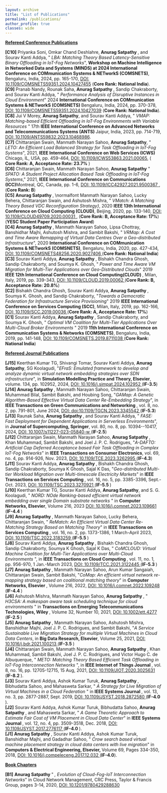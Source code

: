 ```yaml
---
layout: archive
title: "List of Publications"
permalink: /publications/
author_profile: true
classes: wide
---
```

<!-- <ul style="list-style-type: none; padding-left: 0;">
  <li><strong>J1.</strong> First item</li>
  <li><strong>J2.</strong> Second item</li>
  <li><strong>J3.</strong> Third item</li>
</ul> -->
**<u>Refereed Conference Publications</u>**
<ul style="list-style-type: none; padding-left: 0;">
  <li><strong>[C10]</strong> Priyanka Soni, Omkar Chand Deshlahre, <b> Anurag Satpathy </b>, and Sourav Kanti Addya, " <i> LBA: Matching Theory Based Latency-Sensitive Binary Offloading in IoT-Fog Networks</i>", <b> Workshop on Machine Intelligence in Networked Data and Systems (MINDS) at 2024 International Conference on COMmunication Systems & NETworkS (COMSNETS)</b>, Bengaluru, India, 2024, pp. 165-170, <a href="https://ieeexplore.ieee.org/document/10427455"> DOI: 10.1109/COMSNETS59351.2024.10427455</a> (<b>Core Rank: National India</b>).
  <li><strong>[C9]</strong> Pranab Nandy, Rounak Saha, <b> Anurag Satpathy </b>, Sandip Chakraborty, and Sourav Kanti Addya, " <i>Performance Analysis of Disruptive Instances in Cloud Environment</i>" 2024 <b> International Conference on COMmunication Systems & NETworkS (COMSNETS) </b> Bengaluru, India, 2024, pp. 370-378, <a href="https://ieeexplore.ieee.org/document/10427039"> DOI: 10.1109/COMSNETS59351.2024.10427039</a> (<b>Core Rank: National India</b>).
  </li>
  <li><strong>[C8]</strong> Jui V Morey, <b> Anurag Satpathy</b>, and Sourav Kanti Addya, "<i> VMAP: Matching-based Efficient Offloading in IoT-Fog Environments with Variable Resources </i>" 17th <b>IEEE International Conference on Advanced Networks and Telecommunications Systems (ANTS) </b> Jaipur, India, 2023, pp. 714-719, <a href="https://ieeexplore.ieee.org/document/10468986"> DOI: 10.1109/ANTS59832.2023.10468986</a>.
  </li>  
  <li><strong>[C7]</strong> Chittaranjan Swain, Manmath Narayan Sahoo, <b> Anurag Satpathy</b>, "<i> LETO: An Efficient Load Balanced Strategy for Task Offloading in IoT-Fog Systems</i>", 2021, <b> IEEE International Conference on Web Services (ICWS) </b> Chicago, IL, USA, pp. 459-464, <a href="https://ieeexplore.ieee.org/document/9590239"> DOI: 10.1109/ICWS53863.2021.00065</a>, (<b> Core Rank: A, Acceptance Rate: 23.7% </b>)
  </li>
  <li> <strong>[C6]</strong> Chittaranjan Swain, Manmath Narayan Sahoo, <b> Anurag Satpathy</b> " <i>SPATO: A Student Project Allocation Based Task Offloading in IoT-Fog Systems</i>," 2021, <b> IEEE International Conference on Communications (ICC)</b>Montreal, QC, Canada, pp. 1-6, <a href="https://ieeexplore.ieee.org/abstract/document/9500367"> DOI: 10.1109/ICC42927.2021.9500367 </a>, (<b>Core Rank: B</b>)
  </li>
  <li> <strong>[C5]</strong> <b> Anurag Satpathy </b>, \normalfont Manmath Narayan Sahoo, Lucky Behera, Chittaranjan Swain, and Ashutosh Mishra, "<i> VMatch: A Matching Theory Based VDC Reconfiguration Strategy}</i>, 2020 <b> IEEE 13th International Conference on Cloud Computing (CLOUD)</b>, Beijing, 2020, pp. 133-140, <a href="https://ieeexplore.ieee.org/document/9284253"> DOI: 10.1109/CLOUD49709.2020.00031 </a>, (<b>Core Rank: B, Acceptance Rate: 17%</b>) (<b>YESC Student Paper Participation Award</b>) 
   </li> 
  <li> <strong>[C4]</strong> <b> Anurag Satpathy </b>, Manmath Narayan Sahoo, Lipsa Chottray, Banshidhar Majhi, Ashutosh Mishra, and Sambit Bakshi, "<i> VRMap: A Cost and Time Aware Remapping of Virtual Data Centres Over a Geo-distributed Infrastructure</i>", 2020 <b> International Conference on COMmunication Systems & NETworkS (COMSNETS)</b>, Bengaluru, India, 2020, pp. 427-434, <a href="https://ieeexplore.ieee.org/document/9027406"> DOI: 10.1109/COMSNETS48256.2020.9027406 </a> (<b>Core Rank: National India</b>)
  </li>
  <li> <strong>[C3]</strong> Sourav Kanti Addya, <b>Anurag Satpathy </b>, Bishakh Chandra Ghosh, Sandip Chakraborty, and Soumya K. Ghosh, "<i> Power and Time Aware VM Migration for Multi-Tier Applications over Geo-Distributed Clouds</i>" 2019 <b> IEEE 12th International Conference on Cloud Computing(CLOUD) </b>, Milan, Italy, 2019, pp. 339-343, <a href="https://ieeexplore.ieee.org/document/8814578"> DOI: 10.1109/CLOUD.2019.00062 </a> (<b>Core Rank: B, Acceptance Rate: 20.8%</b>)
  </li>
  <li> <strong>[C2]</strong> Bishakh Chandra Ghosh, Sourav Kanti Addya, <b> Anurag Satpathy </b>, Soumya K. Ghosh, and Sandip Chakraborty, "<i>Towards a Democratic Federation for Infrastructure Service Provisioning</i>" 2019 <b> IEEE International Conference on Services Computing (SCC)</b>, Milan, Italy, 2019, pp. 162-166, <a href="https://ieeexplore.ieee.org/document/8813913"> DOI: 10.1109/SCC.2019.00036 </a> (<b>Core Rank: A, Acceptance Rate: 17%</b>)
  </li>
  <li> <strong>[C1]</strong> Sourav Kanti Addya, <b>Anurag Satpathy </b>, Sandip Chakraborty, and Soumya K. Ghosh, "<i> Optimal VM Coalition for Multi-Tier Applications Over Multi-Cloud Broker Environments </i>" 2019 <b> 11th International Conference on Communication Systems & Networks (COMSNETS)</b>, Bengaluru, India, 2019, pp. 141-148, <a href="https://ieeexplore.ieee.org/abstract/document/8711038"> DOI: 10.1109/COMSNETS.2019.8711038 </a> (<b>Core Rank: National India</b>)
  </li>
</ul>

**<u>Refereed Journal Publications</u>**
<ul style="list-style-type: none; padding-left: 0;">
  <li> <strong>[J15]</strong> Keerthan Kumar TG, Shivangi Tomar, Sourav Kanti Addya, <b> Anurag Satpathy</b>, SG Koolagudi, "<i>EFraS: Emulated framework to develop and analyze dynamic virtual network embedding strategies over SDN infrastructure</i>", in <b> Simulation Modelling Practice and Theory, Elsevier</b>, volume. 134, pp. 102952, 2024, <a href="https://www.sciencedirect.com/science/article/abs/pii/S1569190X24000662"> DOI: 10.1016/j.simpat.2024.102952 </a> (<b>IF-3.5</b>)
  </li>
  <li> <strong>[J14]</strong> <b> Anurag Satpathy </b>, Manmath Narayan Sahoo, Chittaranjan Swain, Muhammad Bilal, Sambit Bakshi, and Houbing Song, "<i>GAMap: A Genetic Algorithm-Based Effective Virtual Data Center Re-Embedding Strategy</i>", in <b> IEEE Transactions on Green Communications and Networking </b>, vol. 8, no. 2, pp. 791-801, June 2024, <a href="https://ieeexplore.ieee.org/document/10368080"> DOI: doi:10.1109/TGCN.2023.3345542 </a> (<b>IF-5.3</b>) 
   </li> 
  <li> <strong>[J13]</strong> Raunak Saha, <b> Anurag Satpathy </b>, and Sourav Kanti Addya, "<i> FASE: Fast Deployment for Dependent Applications in Serverless Environments</i>", in <b> Journal of Supercomputing, Springer</b>, vol. 80, no. 8, pp. 10394--10417, 2024, <a href="https://link.springer.com/article/10.1007/s11227-023-05840-w#citeas"> DOI: 10.1007/s11227-023-05840-w </a> (<b>IF-2.5</b>)
  </li>
   <li> <strong>[J12]</strong> Chittaranjan Swain, Manmath Narayan Sahoo, <b> Anurag Satpathy </b>, Khan Muhammad, Sambit Bakshi, and Joel J. P. C. Rodrigues, "<i>A-DAFTO: Artificial Cap Deferred Acceptance based Fair Task Offloading in Complex IoT-Fog Networks</i>" in <b> IEEE Transactions on Consumer Electronics</b>, vol. 69, no. 4, pp. 914-926, Nov. 2023, <a href="https://ieeexplore.ieee.org/document/10086698"> DOI: 10.1109/TCE.2023.3262995 </a> (<b>IF-4.3</b>)
   </li>
  <li> <strong>[J11]</strong> Sourav Kanti Addya, <b>Anurag Satpathy </b>, Bishakh Chandra Ghosh, Sandip Chakraborty, Soumya K Ghosh, Sajal K Das, "<i>Geo-distributed Multi-tier Workload Migration over Multi-timescale Electricity Markets</i>" in <b> IEEE Transactions on Services Computing </b>, vol. 16, no. 5, pp. 3385-3396, Sept.-Oct. 2023, <a href="https://ieeexplore.ieee.org/document/10109840"> DOI: 10.1109/TSC.2023.3270921 </a> (<b>IF-5.5 </b>) 
  </li>
  <li> <strong>[J10]</strong> Keerthan Kumar TG, Sourav Kanti Addya, <b> Anurag Satpathy</b>, and S. G. Koolagudi, "<i> NORD: NOde Ranking-based efficient virtual network embedding over single Domain substrate networks </i>" in <b> Computer Networks, Elsevier</b>, Volume 216, 2023 <a href="https://doi.org/10.1016/j.comnet.2023.109661"> DOI: 10.1016/j.comnet.2023.109661 </a> (<b>IF-4.4 </b>)
  </li>
  <li><strong>[J9]</strong> <b> Anurag Satpathy </b>, Manmath Narayan Sahoo, Lucky Behera, Chittaranjan Swain, "<i> ReMatch: An Efficient Virtual Data Center Re-Matching Strategy Based on Matching Theory</i>" in <b> IEEE Transactions on Services Computing </b>, vol. 16, no. 2, pp. 1373-1386, 1 March-April 2023, <a href="https://ieeexplore.ieee.org/abstract/document/9796586"> DOI: 10.1109/TSC.2022.3183259 </a> (<b>IF-5.5 </b>)
  </li> 
  <li><strong>[J8]</strong> Sourav Kanti Addya, <b> Anurag Satpathy </b>, Bishakh Chandra Ghosh, Sandip Chakraborty, Soumya K Ghosh, Sajal K Das, "<i> CoMCLOUD: Virtual Machine Coalition for Multi-Tier Applications over Multi-Cloud Environments</i> ", in <b> IEEE Transactions on Cloud Computing </b>, vol. 11, no. 1, pp. 956-970, 1 Jan.-March 2023, 
  <a href="https://ieeexplore.ieee.org/abstract/document/9585379"> DOI: 10.1109/TCC.2021.3122445 </a> (<b>IF-5.3 </b>)
   </li> 
  <li><strong>[J7]</strong> <b>Anurag Satpathy </b>, Manmath Narayan Sahoo, Arun Kumar Sangaiah, Chittaranjan Swain, Sambit Bakshi, "<i>CoMap: An efficient virtual network re-mapping strategy based on coalitional matching theory</i>" in <b> Computer Networks, Elsevier </b>, Volume 216, 2022, <a href="https://doi.org/10.1016/j.comnet.2022.109248"> DOI: 10.1016/j.comnet.2022.109248 </a> (<b>IF-4.4 </b>)
  </li>
  <li> <strong>[J6]</strong> Ashutosh Mishra, Manmath Narayan Sahoo, <b>Anurag Satpathy </b>, "<i> H3CSA: A makespan aware task scheduling technique for cloud environments </i>" in <b> Transactions on Emerging Telecommunications Technologies, Wiley </b>, Volume 32, Number 10, 2021, 
  <a href="https://onlinelibrary.wiley.com/doi/abs/10.1002/ett.4277"> DOI: 10.1002/ett.4277 </a> (<b>IF-2.5 </b>)
  </li>
  <li><strong>[J5]</strong> <b> Anurag Satpathy </b>, Manmath Narayan Sahoo, Ashutosh Mishra, Banshidhar Majhi, Joel J. P. C. Rodrigues, and Sambit Bakshi, "<i>A Service Sustainable Live Migration Strategy for multiple Virtual Machines in Cloud Data Centers</i>, in <b> Big Data Research, Elsevier</b>, Volume 25, 2021, <a href="https://doi.org/10.1016/j.bdr.2021.100213"> DOI: 10.1016/j.bdr.2021.100213 </a> (<b>IF-3.5 </b>)
  </li> 
 <li>
 <strong>[J4]</strong> Chittaranjan Swain, Manmath Narayan Sahoo, <b> Anurag Satpathy </b>, Khan Muhammad, Sambit Bakshi, Joel J. P. C. Rodrigues, and Victor Hugo C. de Albuquerque, "<i> METO: Matching Theory Based Efficient Task Offloading in IoT-Fog Interconnection Networks </i>", in <b> IEEE Internet of Things Journal </b>, vol. 8, no. 16, pp. 12705-12715, 15 Aug, 2021, <a href="https://ieeexplore.ieee.org/document/9201504"> DOI: 10.1109/JIOT.2020.3025631 </a> (<b>IF-8.2 </b>).
 </li> 
 <li>
 <strong>[J3]</strong> Sourav Kanti Addya, Ashok Kumar Turuk, <b> Anurag Satpathy </b>, Bibhudatta Sahoo, and Mahasweta Sarkar, "<i> A Strategy for Live Migration of Virtual Machines in a Cloud Federation </i>" in <b> IEEE Systems Journal </b>, vol. 13, no. 3, pp. 2877-2887, Sept. 2019, <a href="https://ieeexplore.ieee.org/document/8486653"> DOI: 10.1109/JSYST.2018.2872580 </a> (<b>IF-4.0 </b>).
 </li> 
<li>
  <strong>[J2]</strong> Sourav Kanti Addya, Ashok Kumar Turuk, Bibhudatta Sahoo, <b> Anurag Satpathy </b>, and Mahasweta Sarkar, "<i> A Game Theoretic Approach to Estimate Fair Cost of VM Placement in Cloud Data Center</i>" in <b> IEEE Systems Journal </b>, vol. 12, no. 4, pp. 3509-3518, Dec. 2018, <a href="https://ieeexplore.ieee.org/document/8187628"> DOI: 10.1109/JSYST.2017.2776117 </a> (<b>IF-4.0 </b>).
</li>
<li>
 <strong>[J1]</strong> <b> Anurag Satpathy </b>, Sourav Kanti Addya, Ashok Kumar Turuk, Banshidhar Majhi, and Gadadhar Sahoo, "<i> Crow search based virtual machine placement strategy in cloud data centers with live migration</i>" in <b> Computers & Electrical Engineering, Elsevier, </b> Volume 69, Pages 334-350, 2018, <a href="https://doi.org/10.1016/j.compeleceng.2017.12.032"> DOI: 10.1016/j.compeleceng.2017.12.032 </a> (<b>IF-4.0</b>).
</li>
</ul>

**<u>Book Chapters</u>**
<ul style="list-style-type: none; padding-left: 0;">
  <li> <strong>[B1]</strong> <b> Anurag Satpathy </b>" <i>, Evolution of Cloud-Fog-IoT Interconnection Networks</i>" in Cloud Network Management, CRC Press, Taylor & Francis Group, pages 3-14, 2020, <a href="https://doi.org/10.1201/9780429288630"> DOI: 10.1201/9780429288630 </a>
   </li>
   </ul> 

